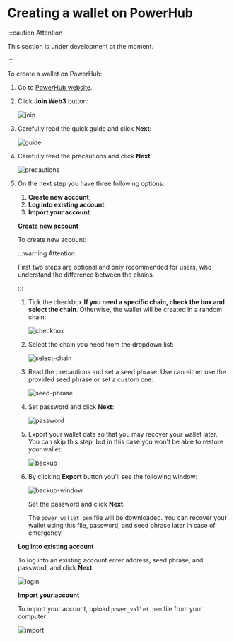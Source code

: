 # Creating a wallet on PowerHub

:::caution Attention

This section is under development at the moment.

:::

To create a wallet on PowerHub:

1. Go to [PowerHub website](https://hub.thepower.io/signup).
2. Click **Join Web3** button:

   ![join](./resources/join-web3.jpg)

3. Carefully read the quick guide and click **Next**:

   ![guide](./resources/guide.jpg)

4. Carefully read the precautions and click **Next**:

   ![precautions](./resources/precautions.jpg)

5. On the next step you have three following options:

   1. **Create new account**.
   2. **Log into existing account**.
   3. **Import your account**.

   **Create new account**

   To create new account:

   :::warning Attention

   First two steps are optional and only recommended for users, who understand the difference between the chains.

   :::

   1. Tick the checkbox **If you need a specific chain, check the box and select the chain**. Otherwise, the wallet will be created in a random chain:
   
      ![checkbox](./resources/checkbox.jpg)

   2. Select the chain you need from the dropdown list:

      ![select-chain](./resources/select-chain.jpg)

   3. Read the precautions and set a seed phrase. Use can either use the provided seed phrase or set a custom one:

      ![seed-phrase](./resources/seed-phrase.jpg)

   4. Set password and click **Next**:

      ![password](./resources/password.jpg)

   5. Export your wallet data so that you may recover your wallet later. You can skip this step, but in this case you won't be able to restore your wallet:

      ![backup](./resources/backup.jpg)

   6. By clicking **Export** button you'll see the following window:

      ![backup-window](./resources/backup-window.jpg)

      Set the password and click **Next**.

      The `power_wallet.pem` file will be downloaded. You can recover your wallet using this file, password, and seed phrase later in case of emergency.

   **Log into existing account**

   To log into an existing account enter address, seed phrase, and password, and click **Next**:

   ![login](./resources/log-into-acc.jpg)

   **Import your account**

   To import your account, upload `power_vallet.pem` file from your computer:

   ![import](./resources/import-acc.jpg)